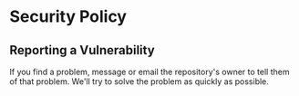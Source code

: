 # Security Policy

## Reporting a Vulnerability

If you find a problem, message or email the repository's owner to tell them of that problem. We'll try to solve the problem as quickly as possible.
